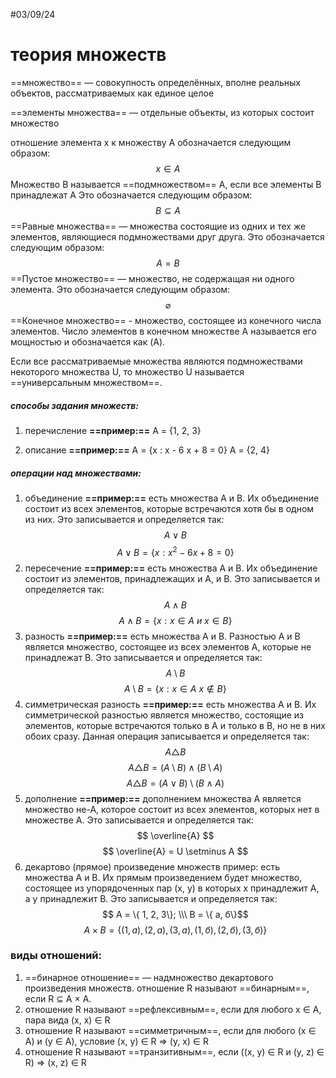 #03/09/24
# теория множеств


==множество== — совокупность определённых, вполне реальных объектов, рассматриваемых как единое целое

==элементы множества== — отдельные объекты, из которых состоит множество

отношение элемента x к множеству A обозначается следующим образом: $$ x \in A $$
Множество B называется ==подмножеством== A, если все элементы B принадлежат A Это обозначается следующим образом: $$ B \subseteq A $$
==Равные множества== — множества состоящие из одних и тех же элементов, являющиеся подмножествами друг друга. Это обозначается следующим образом: $$ A = B $$
==Пустое множество== — множество, не содержащая ни одного элемента. Это обозначается следующим образом: $$ \varnothing $$
==Конечное множество== - множество, состоящее из конечного числа элементов. Число элементов в конечном множестве A называется его мощностью и обозначается как (A).

Если все рассматриваемые множества являются подмножествами некоторого множества U, то множество U называется ==универсальным множеством==.

##### способы задания множеств:
1. перечисление
	**==пример:==**
	A = {1, 2, 3}
	
2. описание
	**==пример:==**
	A = {x : x - 6 x + 8 = 0}
	A = {2, 4}

##### операции над множествами:
1. объединение
	**==пример:==** есть множества A и B. Их объединение состоит из всех элементов, которые встречаются хотя бы в одном из них. Это записывается и определяется так: $$ A \vee B $$ $$ A \vee B = \{x: x^2 - 6 x + 8 = 0\} $$
2. пересечение
	**==пример:==** есть множества A и B. Их объединение состоит из элементов, принадлежащих и A, и B. Это записывается и определяется так: $$ A \wedge B $$ $$ A \wedge B = \{ x: x \in A\ и\ x \in B\} $$
3.  разность
	**==пример:==** есть множества A и B. Разностью A и B является множество, состоящее из всех элементов A, которые не принадлежат B. Это записывается и определяется так: $$ A \setminus B $$$$ A \setminus B = \{x: x \in A\ x \notin B \}$$
4. cимметрическая разность
	**==пример:==** есть множества A и B. Их симметрической разностью является множество, состоящие из элементов, которые встречаются только в A и только в B, но не в них обоих сразу. Данная операция записывается и определяется так: $$ A \triangle B $$ $$ A \triangle B = (A \setminus B) \wedge (B \setminus A) $$ $$  A \triangle B = (A \vee B) \setminus (B \wedge A) $$
5. дополнение
	**==пример:==** дополнением множества А является множество не-А, которое состоит из всех элементов, которых нет в множестве A. Это записывается и определяется так: $$ \overline{A} $$ $$ \overline{A} = U \setminus A $$
6.  декартово (прямое) произведение множеств
	пример: есть множества A и B. Их прямым произведением будет множество, состоящее из упорядоченных пар (x, y) в которых x принадлежит A, а y принадлежит B. Это записывается и определяется так: $$ A = \{ 1, 2, 3\}; \\\ B = \{ а, б\}$$ $$ A \times B = \{ (1, а), (2, а), (3, а), (1, б), (2, б), (3, б)\} $$

### виды отношений:

1. ==бинарное отношение== — надмножество декартового произведения множеств. 
   отношение R называют ==бинарным==, если R ⊆ A × A.
2. отношение R называют ==рефлексивным==, если для любого x ∈ A, пара вида (x, x) ∈ R
3. отношение R называют ==симметричным==, если для любого (x ∈ A) и (y ∈ A), условие (x, y) ∈ R ⇒ (y, x) ∈ R
4. отношение R называют ==транзитивным==, если ((x, y) ∈ R и (y, z) ∈ R) ⇒ (x, z) ∈ R

